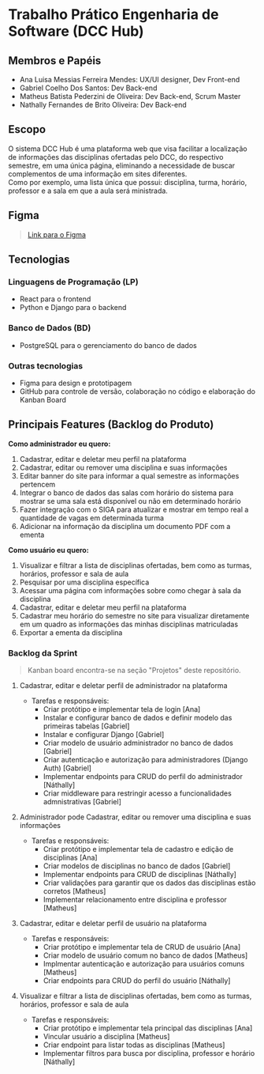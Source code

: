 # Trabalho Prático Engenharia de Software (DCC Hub)

## Membros e Papéis

- Ana Luisa Messias Ferreira Mendes: UX/UI designer, Dev Front-end
- Gabriel Coelho Dos Santos: Dev Back-end
- Matheus Batista Pederzini de Oliveira: Dev Back-end, Scrum Master
- Nathally Fernandes de Brito Oliveira: Dev Back-end

## Escopo

O sistema DCC Hub é uma plataforma web que visa facilitar a localização de informações das disciplinas ofertadas pelo DCC, do respectivo semestre, em uma única página, eliminando a necessidade de buscar complementos de uma informação em sites diferentes.\
Como por exemplo, uma lista única que possui: disciplina, turma, horário, professor e a sala em que a aula será ministrada.

## Figma

> [Link para o Figma](https://www.figma.com/design/npE0wHvBZicmdVGks0u8mr/DCC-Hub---Engenharia-de-Software?node-id=1503-192&t=nGQbo2HlObO2lEQ0-1)

## Tecnologias

### Linguagens de Programação (LP)

- React para o frontend
- Python e Django para o backend

### Banco de Dados (BD)

- PostgreSQL para o gerenciamento do banco de dados

### Outras tecnologias

- Figma para design e prototipagem
- GitHub para controle de versão, colaboração no código e elaboração do Kanban Board

## Principais Features (Backlog do Produto)

**Como administrador eu quero:**

  1. Cadastrar, editar e deletar meu perfil na plataforma
  2. Cadastrar, editar ou remover uma disciplina e suas informações
  3. Editar banner do site para informar a qual semestre as informações pertencem
  4. Integrar o banco de dados das salas com horário do sistema para mostrar se uma sala está disponível ou não em determinado horário
  5. Fazer integração com o SIGA para atualizar e mostrar em tempo real a quantidade de vagas em determinada turma
  6. Adicionar na informação da disciplina um documento PDF com a ementa

**Como usuário eu quero:**

  1. Visualizar e filtrar a lista de disciplinas ofertadas, bem como as turmas, horários, professor e sala de aula
  2. Pesquisar por uma disciplina específica
  3. Acessar uma página com informações sobre como chegar à sala da disciplina
  4. Cadastrar, editar e deletar meu perfil na plataforma
  5. Cadastrar meu horário do semestre no site para visualizar diretamente em um quadro as informações das minhas disciplinas matriculadas
  6. Exportar a ementa da disciplina

### Backlog da Sprint

> Kanban board encontra-se na seção "Projetos" deste repositório.

1. Cadastrar, editar e deletar perfil de administrador na plataforma
   - Tarefas e responsáveis:
     - Criar protótipo e implementar tela de login [Ana]
     - Instalar e configurar banco de dados e definir modelo das primeiras tabelas [Gabriel]
     - Instalar e configurar Django [Gabriel]
     - Criar modelo de usuário administrador no banco de dados [Gabriel]
     - Criar autenticação e autorização para administradores (Django Auth) [Gabriel]
     - Implementar endpoints para CRUD do perfil do administrador [Náthally]
     - Criar middleware para restringir acesso a funcionalidades admnistrativas [Gabriel]

2. Administrador pode Cadastrar, editar ou remover uma disciplina e suas informações
   - Tarefas e responsáveis:
     - Criar protótipo e implementar tela de cadastro e edição de disciplinas [Ana]
     - Criar modelos de disciplinas no banco de dados [Gabriel]
     - Implementar endpoints para CRUD de disciplinas [Náthally]
     - Criar validações para garantir que os dados das disciplinas estão corretos [Matheus]
     - Implementar relacionamento entre disciplina e professor [Matheus]

3. Cadastrar, editar e deletar perfil de usuário na plataforma
   - Tarefas e responsáveis:
     - Criar protótipo e implementar tela de CRUD de usuário [Ana]
     - Criar modelo de usuário comum no banco de dados [Matheus]
     - Implmentar autenticação e autorização para usuários comuns [Matheus]
     - Criar endpoints para CRUD do perfil do usuário [Náthally]

4. Visualizar e filtrar a lista de disciplinas ofertadas, bem como as turmas, horários, professor e sala de aula
   - Tarefas e responsáveis:
     - Criar protótipo e implementar tela principal das disciplinas [Ana]
     - Vincular usuário a disciplina [Matheus]
     - Criar endpoint para listar todas as disciplinas [Matheus]
     - Implementar filtros para busca por disciplina, professor e horário [Náthally]
     
